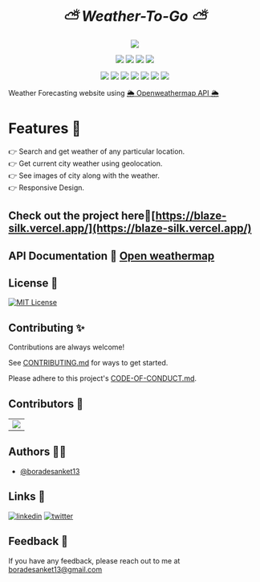 <h1 align="center"><em>⛅️ Weather-To-Go ⛅️</em></h1>

<div align="center">

<a href="https://github.com/boradesanket13/Blaze/"><img src="https://badges.frapsoft.com/os/v1/open-source.svg?v=103"></a>

<a href="https://github.com/boradesanket13/Blaze/"><img src="https://img.shields.io/static/v1.svg?label=Contributions&message=Welcome&color=yellow"></a>
<a href="https://github.com/ashutoshkrris/"><img src="https://img.shields.io/badge/Maintained%3F-yes-brightgreen.svg?v=103"></a>
<a href="https://github.com/boradesanket13/Blaze/"><img src="https://img.shields.io/github/repo-size/boradesanket13/Blaze.svg?label=Repo%20size&style=flat"></a>
<a href="https://github.com/boradesanket13/Blaze/"><img src="https://img.shields.io/tokei/lines/github/boradesanket13/Blaze?color=yellow&label=Lines%20of%20Code"></a>
  
<a href="https://github.com/boradesanket13/Blaze//graphs/contributors"><img src="https://img.shields.io/github/contributors/boradesanket13/Blaze?color=brightgreen"></a>
<a href="https://github.com/boradesanket13/Blaze//stargazers"><img src="https://img.shields.io/github/stars/boradesanket13/Blaze?color=0059b3"></a>
<a href="https://github.com/boradesanket13/Blaze//network/members"><img src="https://img.shields.io/github/forks/boradesanket13/Blaze?color=yellow"></a>
<a href="https://github.com/boradesanket13/Blaze//issues"><img src="https://img.shields.io/github/issues/boradesanket13/Blaze?color=brightgreen"></a>
<a href="https://github.com/boradesanket13/Blaze//issues?q=is%3Aissue+is%3Aclosed"><img src="https://img.shields.io/github/issues-closed-raw/boradesanket13/Blaze?color=0059b3"></a>
<a href="https://github.com/boradesanket13/Blaze//pulls"><img src="https://img.shields.io/github/issues-pr/boradesanket13/Blaze?color=yellow"></a>
<a href="https://github.com/boradesanket13/Blaze//pulls?q=is%3Apr+is%3Aclosed"><img src="https://img.shields.io/github/issues-pr-closed-raw/boradesanket13/Blaze?color=brightgreen"></a> 
</div>

Weather Forecasting website using <a href="https://openweathermap.org/api">🌦 Openweathermap API 🌦</a>

# Features 🌟
👉 Search and get weather of any particular location. <br> 
👉 Get current city weather using geolocation. <br>
👉 See images of city along with the weather. <br>
👉 Responsive Design. <br>


## Check out the project here🤖[https://blaze-silk.vercel.app/](https://blaze-silk.vercel.app/)


## API Documentation 📃 [Open weathermap](https://openweathermap.org/api)


## License 📜
[![MIT License](https://img.shields.io/badge/License-MIT-green.svg)](https://choosealicense.com/licenses/mit/)


## Contributing ✨

Contributions are always welcome!

See [CONTRIBUTING.md](https://github.com/boradesanket13/Blaze/blob/main/CONTRIBUTING.md) for ways to get started.

Please adhere to this project's [CODE-OF-CONDUCT.md](https://github.com/boradesanket13/Blaze/blob/main/CODE-OF-CONDUCT.md).




## Contributors 🤝

  <a name = "contributors"></a>
<table align="center">
<tr>
<td>
<a href="https://github.com/boradesanket13/Blaze/graphs/contributors" align="center">
  <img src="https://contrib.rocks/image?repo=boradesanket13/Blaze" /> 
</a>
</td>
</tr>
</table>


## Authors 👨‍💻

- [@boradesanket13](https://www.github.com/boradesanket13)

## Links 🔗
[![linkedin](https://img.shields.io/badge/linkedin-0A66C2?style=for-the-badge&logo=linkedin&logoColor=white)](https://www.linkedin.com/in/boradesanket13)
[![twitter](https://img.shields.io/badge/twitter-1DA1F2?style=for-the-badge&logo=twitter&logoColor=white)](https://twitter.com/boradesanket13)


## Feedback 🙋‍
If you have any feedback, please reach out to me at <a src="mailto:chandwadkar28@gmail.com">boradesanket13@gmail.com</a>

